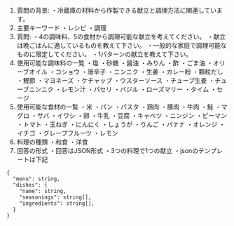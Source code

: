 1. 質問の背景: 
  ・冷蔵庫の材料から作製できる献立と調理方法に関連しています。
2. 主要キーワード
  ・レシピ
  ・調理
3. 質問:
  ・4の調味料、5の食材から調理可能な献立を考えてください。
  ・献立は晩ごはんに適しているものを教えて下さい。
  ・一般的な家庭で調理可能なものに限定してください。
  ・1パターンの献立を教えて下さい。
4. 使用可能な調味料の一覧
  ・塩
  ・砂糖
  ・醤油
  ・みりん
  ・酢
  ・ごま油
  ・オリーブオイル
  ・コショウ
  ・唐辛子
  ・ニンニク
  ・生姜
  ・カレー粉
  ・顆粒だし
  ・鰹節
  ・マヨネーズ
  ・ケチャップ
  ・ウスターソース
  ・チューブ生姜
  ・チューブニンニク
  ・レモン汁
  ・パセリ
  ・バジル
  ・ローズマリー
  ・タイム
  ・セージ
5. 使用可能な食材の一覧
  ・米
  ・パン
  ・パスタ
  ・鶏肉
  ・豚肉
  ・牛肉
  ・鮭
  ・マグロ
  ・サバ
  ・イワシ
  ・卵
  ・牛乳
  ・豆腐
  ・キャベツ
  ・ニンジン
  ・ピーマン
  ・トマト
  ・玉ねぎ
  ・にんにく
  ・しょうが
  ・りんご
  ・バナナ
  ・オレンジ
  ・イチゴ
  ・グレープフルーツ
  ・レモン
6. 料理の種類
  ・和食
  ・洋食
7. 回答の形式
  ・回答はJSON形式
  ・3つの料理で1つの献立
  ・jsonのテンプレートは下記
```
{
  "menu": string,
  "dishes": {
    "name": string,
    "seasonings": string[],
    "ingredients": string[],
  }
}
```

